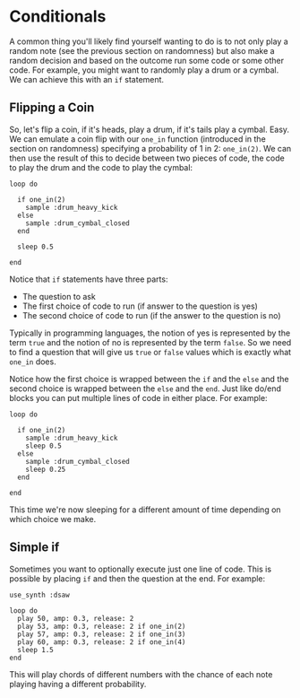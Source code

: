 # Conditionals

A common thing you'll likely find yourself wanting to do is to not only play a random note (see the previous section on randomness) but also make a random decision and based on the outcome run some code or some other code. For example, you might want to randomly play a drum or a cymbal. We can achieve this with an `if` statement.

## Flipping a Coin 

So, let's flip a coin, if it's heads, play a drum, if it's tails play a cymbal. Easy. We can emulate a coin flip with our `one_in` function (introduced in the section on randomness) specifying a probability of 1 in 2: `one_in(2)`. We can then use the result of this to decide between two pieces of code, the code to play the drum and the code to play the cymbal:

```
loop do

  if one_in(2)
    sample :drum_heavy_kick
  else
    sample :drum_cymbal_closed
  end
  
  sleep 0.5
  
end
```

Notice that `if` statements have three parts:

* The question to ask
* The first choice of code to run (if answer to the question is yes)
* The second choice of code to run (if the answer to the question is no)

Typically in programming languages, the notion of yes is represented by the term `true` and the notion of no is represented by the term `false`. So we need to find a question that will give us `true` or `false` values which is exactly what `one_in` does. 

Notice how the first choice is wrapped between the `if` and the `else` and the second choice is wrapped between the `else` and the `end`. Just like do/end blocks you can put multiple lines of code in either place. For example:

```
loop do

  if one_in(2)
    sample :drum_heavy_kick
    sleep 0.5
  else
    sample :drum_cymbal_closed
    sleep 0.25
  end
  
end
```

This time we're now sleeping for a different amount of time depending on which choice we make.


## Simple if

Sometimes you want to optionally execute just one line of code. This is possible by placing `if` and then the question at the end. For example:

```
use_synth :dsaw

loop do
  play 50, amp: 0.3, release: 2
  play 53, amp: 0.3, release: 2 if one_in(2)
  play 57, amp: 0.3, release: 2 if one_in(3)
  play 60, amp: 0.3, release: 2 if one_in(4)
  sleep 1.5
end
```

This will play chords of different numbers with the chance of each note playing having a different probability.
